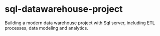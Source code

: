 # sql-datawarehouse-project
Building a modern data warehouse project with Sql server, including ETL processes, data modeling and analytics.
